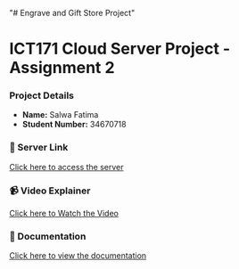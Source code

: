 "# Engrave and Gift Store Project" 

# ICT171 Cloud Server Project - Assignment 2

### Project Details  
- **Name:** Salwa Fatima
- **Student Number:** 34670718   

### 🔗 Server Link  
[Click here to access the server](https://engravegift.store/)

### 📹 Video Explainer  
[Click here to Watch the Video](https://youtu.be/KRe2aLf-rwM?si=TkoOvZ-9CvEGu8pU)

### 📄 Documentation  
[Click here to view the documentation](https://github.com/salwa1305-sudo/ICT171_Cloud_Server_project_Assignment_2_Engrave_and_Gift_store/blob/main/ICT171_ASSIGNMENT2_SALWA_FATIMA_34670718_final.docx)


